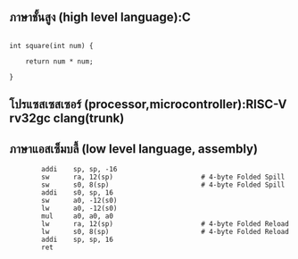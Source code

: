## ภาษาชั้นสูง (high level language):C
~~~

int square(int num) {

    return num * num;
    
}

~~~

## โปรแซสเซสเซอร์ (processor,microcontroller):RISC-V rv32gc clang(trunk)

## ภาษาแอสเซ็มบลี้ (low level language, assembly)

~~~
        addi    sp, sp, -16
        sw      ra, 12(sp)                      # 4-byte Folded Spill
        sw      s0, 8(sp)                       # 4-byte Folded Spill
        addi    s0, sp, 16
        sw      a0, -12(s0)
        lw      a0, -12(s0)
        mul     a0, a0, a0
        lw      ra, 12(sp)                      # 4-byte Folded Reload
        lw      s0, 8(sp)                       # 4-byte Folded Reload
        addi    sp, sp, 16
        ret
~~~

